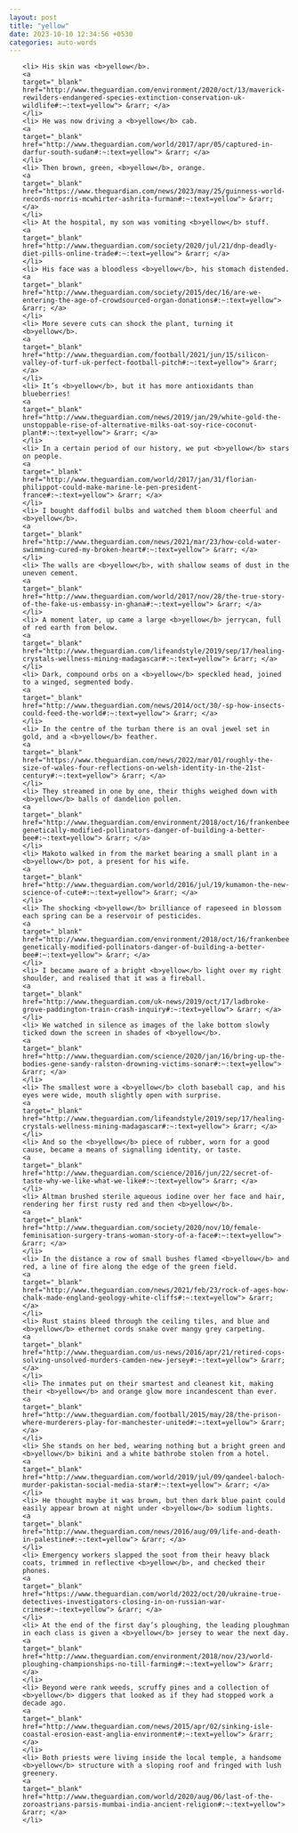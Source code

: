 ```yaml
---
layout: post
title: "yellow"
date: 2023-10-10 12:34:56 +0530
categories: auto-words
---
```

<ol>

    <li> His skin was <b>yellow</b>.
    <a 
    target="_blank" 
    href="http://www.theguardian.com/environment/2020/oct/13/maverick-rewilders-endangered-species-extinction-conservation-uk-wildlife#:~:text=yellow"> &rarr; </a>
    </li>
    <li> He was now driving a <b>yellow</b> cab.
    <a 
    target="_blank" 
    href="http://www.theguardian.com/world/2017/apr/05/captured-in-darfur-south-sudan#:~:text=yellow"> &rarr; </a>
    </li>
    <li> Then brown, green, <b>yellow</b>, orange.
    <a 
    target="_blank" 
    href="https://www.theguardian.com/news/2023/may/25/guinness-world-records-norris-mcwhirter-ashrita-furman#:~:text=yellow"> &rarr; </a>
    </li>
    <li> At the hospital, my son was vomiting <b>yellow</b> stuff.
    <a 
    target="_blank" 
    href="http://www.theguardian.com/society/2020/jul/21/dnp-deadly-diet-pills-online-trade#:~:text=yellow"> &rarr; </a>
    </li>
    <li> His face was a bloodless <b>yellow</b>, his stomach distended.
    <a 
    target="_blank" 
    href="http://www.theguardian.com/society/2015/dec/16/are-we-entering-the-age-of-crowdsourced-organ-donations#:~:text=yellow"> &rarr; </a>
    </li>
    <li> More severe cuts can shock the plant, turning it <b>yellow</b>.
    <a 
    target="_blank" 
    href="http://www.theguardian.com/football/2021/jun/15/silicon-valley-of-turf-uk-perfect-football-pitch#:~:text=yellow"> &rarr; </a>
    </li>
    <li> It’s <b>yellow</b>, but it has more antioxidants than blueberries!
    <a 
    target="_blank" 
    href="http://www.theguardian.com/news/2019/jan/29/white-gold-the-unstoppable-rise-of-alternative-milks-oat-soy-rice-coconut-plant#:~:text=yellow"> &rarr; </a>
    </li>
    <li> In a certain period of our history, we put <b>yellow</b> stars on people.
    <a 
    target="_blank" 
    href="http://www.theguardian.com/world/2017/jan/31/florian-philippot-could-make-marine-le-pen-president-france#:~:text=yellow"> &rarr; </a>
    </li>
    <li> I bought daffodil bulbs and watched them bloom cheerful and <b>yellow</b>.
    <a 
    target="_blank" 
    href="http://www.theguardian.com/news/2021/mar/23/how-cold-water-swimming-cured-my-broken-heart#:~:text=yellow"> &rarr; </a>
    </li>
    <li> The walls are <b>yellow</b>, with shallow seams of dust in the uneven cement.
    <a 
    target="_blank" 
    href="http://www.theguardian.com/world/2017/nov/28/the-true-story-of-the-fake-us-embassy-in-ghana#:~:text=yellow"> &rarr; </a>
    </li>
    <li> A moment later, up came a large <b>yellow</b> jerrycan, full of red earth from below.
    <a 
    target="_blank" 
    href="http://www.theguardian.com/lifeandstyle/2019/sep/17/healing-crystals-wellness-mining-madagascar#:~:text=yellow"> &rarr; </a>
    </li>
    <li> Dark, compound orbs on a <b>yellow</b> speckled head, joined to a winged, segmented body.
    <a 
    target="_blank" 
    href="http://www.theguardian.com/news/2014/oct/30/-sp-how-insects-could-feed-the-world#:~:text=yellow"> &rarr; </a>
    </li>
    <li> In the centre of the turban there is an oval jewel set in gold, and a <b>yellow</b> feather.
    <a 
    target="_blank" 
    href="https://www.theguardian.com/news/2022/mar/01/roughly-the-size-of-wales-four-reflections-on-welsh-identity-in-the-21st-century#:~:text=yellow"> &rarr; </a>
    </li>
    <li> They streamed in one by one, their thighs weighed down with <b>yellow</b> balls of dandelion pollen.
    <a 
    target="_blank" 
    href="http://www.theguardian.com/environment/2018/oct/16/frankenbees-genetically-modified-pollinators-danger-of-building-a-better-bee#:~:text=yellow"> &rarr; </a>
    </li>
    <li> Makoto walked in from the market bearing a small plant in a <b>yellow</b> pot, a present for his wife.
    <a 
    target="_blank" 
    href="http://www.theguardian.com/world/2016/jul/19/kumamon-the-new-science-of-cute#:~:text=yellow"> &rarr; </a>
    </li>
    <li> The shocking <b>yellow</b> brilliance of rapeseed in blossom each spring can be a reservoir of pesticides.
    <a 
    target="_blank" 
    href="http://www.theguardian.com/environment/2018/oct/16/frankenbees-genetically-modified-pollinators-danger-of-building-a-better-bee#:~:text=yellow"> &rarr; </a>
    </li>
    <li> I became aware of a bright <b>yellow</b> light over my right shoulder, and realised that it was a fireball.
    <a 
    target="_blank" 
    href="http://www.theguardian.com/uk-news/2019/oct/17/ladbroke-grove-paddington-train-crash-inquiry#:~:text=yellow"> &rarr; </a>
    </li>
    <li> We watched in silence as images of the lake bottom slowly ticked down the screen in shades of <b>yellow</b>.
    <a 
    target="_blank" 
    href="http://www.theguardian.com/science/2020/jan/16/bring-up-the-bodies-gene-sandy-ralston-drowning-victims-sonar#:~:text=yellow"> &rarr; </a>
    </li>
    <li> The smallest wore a <b>yellow</b> cloth baseball cap, and his eyes were wide, mouth slightly open with surprise.
    <a 
    target="_blank" 
    href="http://www.theguardian.com/lifeandstyle/2019/sep/17/healing-crystals-wellness-mining-madagascar#:~:text=yellow"> &rarr; </a>
    </li>
    <li> And so the <b>yellow</b> piece of rubber, worn for a good cause, became a means of signalling identity, or taste.
    <a 
    target="_blank" 
    href="http://www.theguardian.com/science/2016/jun/22/secret-of-taste-why-we-like-what-we-like#:~:text=yellow"> &rarr; </a>
    </li>
    <li> Altman brushed sterile aqueous iodine over her face and hair, rendering her first rusty red and then <b>yellow</b>.
    <a 
    target="_blank" 
    href="http://www.theguardian.com/society/2020/nov/10/female-feminisation-surgery-trans-woman-story-of-a-face#:~:text=yellow"> &rarr; </a>
    </li>
    <li> In the distance a row of small bushes flamed <b>yellow</b> and red, a line of fire along the edge of the green field.
    <a 
    target="_blank" 
    href="http://www.theguardian.com/news/2021/feb/23/rock-of-ages-how-chalk-made-england-geology-white-cliffs#:~:text=yellow"> &rarr; </a>
    </li>
    <li> Rust stains bleed through the ceiling tiles, and blue and <b>yellow</b> ethernet cords snake over mangy grey carpeting.
    <a 
    target="_blank" 
    href="http://www.theguardian.com/us-news/2016/apr/21/retired-cops-solving-unsolved-murders-camden-new-jersey#:~:text=yellow"> &rarr; </a>
    </li>
    <li> The inmates put on their smartest and cleanest kit, making their <b>yellow</b> and orange glow more incandescent than ever.
    <a 
    target="_blank" 
    href="http://www.theguardian.com/football/2015/may/28/the-prison-where-murderers-play-for-manchester-united#:~:text=yellow"> &rarr; </a>
    </li>
    <li> She stands on her bed, wearing nothing but a bright green and <b>yellow</b> bikini and a white bathrobe stolen from a hotel.
    <a 
    target="_blank" 
    href="http://www.theguardian.com/world/2019/jul/09/qandeel-baloch-murder-pakistan-social-media-star#:~:text=yellow"> &rarr; </a>
    </li>
    <li> He thought maybe it was brown, but then dark blue paint could easily appear brown at night under <b>yellow</b> sodium lights.
    <a 
    target="_blank" 
    href="http://www.theguardian.com/news/2016/aug/09/life-and-death-in-palestine#:~:text=yellow"> &rarr; </a>
    </li>
    <li> Emergency workers slapped the soot from their heavy black coats, trimmed in reflective <b>yellow</b>, and checked their phones.
    <a 
    target="_blank" 
    href="https://www.theguardian.com/world/2022/oct/20/ukraine-true-detectives-investigators-closing-in-on-russian-war-crimes#:~:text=yellow"> &rarr; </a>
    </li>
    <li> At the end of the first day’s ploughing, the leading ploughman in each class is given a <b>yellow</b> jersey to wear the next day.
    <a 
    target="_blank" 
    href="http://www.theguardian.com/environment/2018/nov/23/world-ploughing-championships-no-till-farming#:~:text=yellow"> &rarr; </a>
    </li>
    <li> Beyond were rank weeds, scruffy pines and a collection of <b>yellow</b> diggers that looked as if they had stopped work a decade ago.
    <a 
    target="_blank" 
    href="http://www.theguardian.com/news/2015/apr/02/sinking-isle-coastal-erosion-east-anglia-environment#:~:text=yellow"> &rarr; </a>
    </li>
    <li> Both priests were living inside the local temple, a handsome <b>yellow</b> structure with a sloping roof and fringed with lush greenery.
    <a 
    target="_blank" 
    href="http://www.theguardian.com/world/2020/aug/06/last-of-the-zoroastrians-parsis-mumbai-india-ancient-religion#:~:text=yellow"> &rarr; </a>
    </li>
